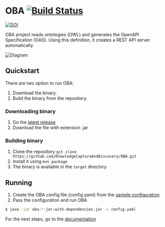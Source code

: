 # OBA [![Build Status](https://travis-ci.org/KnowledgeCaptureAndDiscovery/OBA.svg?branch=master)](https://travis-ci.org/KnowledgeCaptureAndDiscovery/OBA)
[![DOI](https://zenodo.org/badge/184804693.svg)](https://zenodo.org/badge/latestdoi/184804693)


OBA project reads ontologies (OWL) and generates the OpenAPI Specification (OAS). Using this definition, it creates a REST API server automatically.

![Diagram](figures/oba.svg) 

## Quickstart

There are two option to run OBA:

1. Download the binary.
2. Build the binary from the repository.


### Downloading binary

1. Go the [latest release](https://github.com/KnowledgeCaptureAndDiscovery/OBA/releases/latest)
2. Download the file with extension .jar

### Building binary

1. Clone the repository `git clone https://github.com/KnowledgeCaptureAndDiscovery/OBA.git`
2. Install it using `mvn package`
3. The binary is available in the `target` directory

## Running

1. Create the OBA config file (config.yaml) from the [sample configuration](config.yaml.sample)
2. Pass the configuration and run OBA

```bash
$ java -jar oba-*-jar-with-dependencies.jar -c config.yaml
```

For the next steps, go to the [documentation](https://oba.readthedocs.io/en/latest/)
